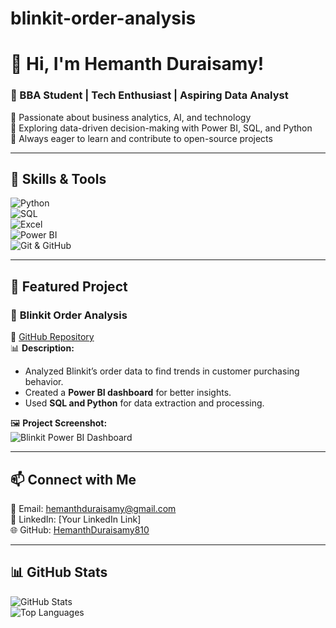 # blinkit-order-analysis
# 👋 Hi, I'm Hemanth Duraisamy!  
### 🚀 BBA Student | Tech Enthusiast | Aspiring Data Analyst  

🔹 Passionate about business analytics, AI, and technology  
🔹 Exploring data-driven decision-making with Power BI, SQL, and Python  
🔹 Always eager to learn and contribute to open-source projects  

---

## 🔧 Skills & Tools  
![Python](https://img.shields.io/badge/Python-3.9-blue)  
![SQL](https://img.shields.io/badge/SQL-Data%20Management-orange)  
![Excel](https://img.shields.io/badge/Excel-Data%20Analysis-green)  
![Power BI](https://img.shields.io/badge/Power%20BI-Data%20Visualization-yellow)  
![Git & GitHub](https://img.shields.io/badge/Git-GitHub-black)  

---

## 📌 Featured Project  

### 🚀 **Blinkit Order Analysis**  
🔗 [GitHub Repository](https://github.com/HemanthDuraisamy810/blinkit-order-analysis)  
📊 **Description:**  
- Analyzed Blinkit’s order data to find trends in customer purchasing behavior.  
- Created a **Power BI dashboard** for better insights.  
- Used **SQL and Python** for data extraction and processing.  

🖼 **Project Screenshot:**  
![Blinkit Power BI Dashboard](https://via.placeholder.com/600x300.png?text=Blinkit+Dashboard)  

---

## 📫 Connect with Me  
📩 Email: hemanthduraisamy@gmail.com  
🔗 LinkedIn: [Your LinkedIn Link]  
🌐 GitHub: [HemanthDuraisamy810](https://github.com/HemanthDuraisamy810)  

---

## 📊 GitHub Stats  
![GitHub Stats](https://github-readme-stats.vercel.app/api?username=HemanthDuraisamy810&show_icons=true&theme=tokyonight)  
![Top Languages](https://github-readme-stats.vercel.app/api/top-langs/?username=HemanthDuraisamy810&layout=compact&theme=tokyonight)  
